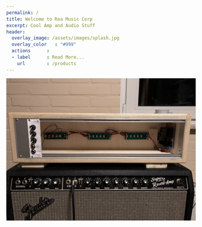 ```yaml
---
permalink: /
title: Welcome to Roa Music Corp
excerpt: Cool Amp and Audio Stuff
header:
  overlay_image: /assets/images/splash.jpg
  overlay_color   : "#999"
  actions      :
  - label      : Read More...
    url        : /products
---
```


![Splash](/assets/images/splash.jpg)
